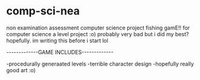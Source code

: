 # comp-sci-nea
non examination assessment computer science project 
fishing gamE!! for computer science a level project :o)
probably very bad but i did my best? hopefully. im writing this before i start lol

-------------GAME INCLUDES-------------

-procedurally generaated levels
-terrible character design
-hopefully really good art :o)
